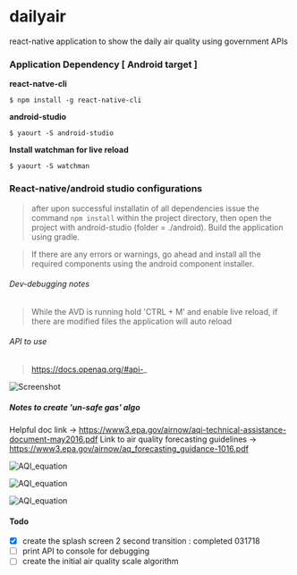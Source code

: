 # dailyair
react-native application to show the daily air quality using government APIs

### Application Dependency [ Android target ]
**react-natve-cli**
```
$ npm install -g react-native-cli
```
**android-studio**
```
$ yaourt -S android-studio
```
**Install watchman for live reload**
```
$ yaourt -S watchman
```
### React-native/android studio configurations
> after upon successful installatin of all dependencies issue the command ```npm install``` within the project directory, then open the project with android-studio (folder = ./android). Build the application using gradle.

> If there are any errors or warnings, go ahead and install all the required components using the android component installer.


###### Dev-debugging notes

> While the AVD is running hold 'CTRL + M' and enable live reload, if there are modified files the application
> will auto reload

###### API to use
> https://docs.openaq.org/#api-_

![Screenshot](https://raw.githubusercontent.com/jasonh9/dailyair/master/screenshot.gif)

##### Notes to create 'un-safe gas' algo
Helpful doc link -> https://www3.epa.gov/airnow/aqi-technical-assistance-document-may2016.pdf
Link to air quality forecasting guidelines -> https://www3.epa.gov/airnow/aq_forecasting_guidance-1016.pdf

![AQI_equation](https://raw.githubusercontent.com/jasonh9/dailyair/master/AQI_equation1.png)

![AQI_equation](https://raw.githubusercontent.com/jasonh9/dailyair/master/AQI_equation_application.png)

![AQI_equation](https://raw.githubusercontent.com/jasonh9/dailyair/master/AQI_breakpoints.png)

#### Todo
- [x] create the splash screen 2 second transition : completed 031718
- [ ] print API to console for debugging
- [ ] create the initial air quality scale algorithm
